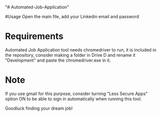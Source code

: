 "# Automated-Job-Application" 

#Usage 
Open the main file, add your Linkedin email and password

# Requirements
Automated Job Application tool needs chromedriver to run, it is included in the repository, consider making a folder in Drive D and rename it "Development" and paste the chromedriver.exe in it.

# Note 
If you use gmail for this purpose, consider turning "Less Secure Apps" option ON to be able to sign in automatically when running this tool.


Goodluck finding your dream job!
